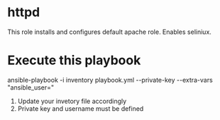 # httpd

This role installs and configures default apache role. Enables seliniux. 


# Execute this playbook  
ansible-playbook -i inventory playbook.yml --private-key <private-key> --extra-vars "ansible_user=<user>" 
 

 1. Update your invetory file accordingly 
 2. Private key and username must be defined 
 
 
